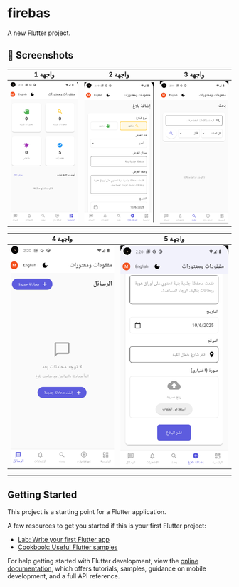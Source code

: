# firebas

A new Flutter project.

## 📱 Screenshots

| واجهة 1 | واجهة 2 | واجهة 3 |
|--------|--------|--------|
| ![](screenshot/1.png) | ![](screenshot/2.png) | ![](screenshot/3.png) |

| واجهة 4 | واجهة 5 |
|--------|--------|
| ![](screenshot/4.png) | ![](screenshot/5.png) |

---

## Getting Started

This project is a starting point for a Flutter application.

A few resources to get you started if this is your first Flutter project:

- [Lab: Write your first Flutter app](https://docs.flutter.dev/get-started/codelab)
- [Cookbook: Useful Flutter samples](https://docs.flutter.dev/cookbook)

For help getting started with Flutter development, view the
[online documentation](https://docs.flutter.dev/), which offers tutorials,
samples, guidance on mobile development, and a full API reference.

